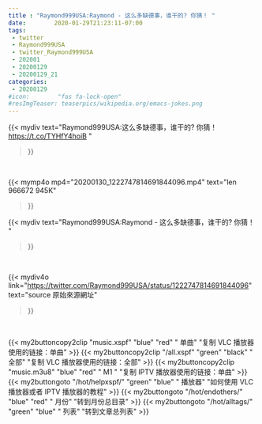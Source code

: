 ```yaml
---
title : "Raymond999USA:Raymond - 这么多缺德事，谁干的? 你猜！ "
date:        2020-01-29T21:23:11-07:00
tags:
 - twitter
 - Raymond999USA
 - twitter_Raymond999USA
 - 202001
 - 20200129
 - 20200129_21
categories:
 - 20200129
#icon:        "fas fa-lock-open"
#resImgTeaser: teaserpics/wikipedia.org/emacs-jokes.png
---
```


{{< mydiv text="Raymond999USA:这么多缺德事，谁干的? 你猜！ https://t.co/TYHfY4hoiB "
>}}
<br>


{{< mymp4o mp4="20200130_1222747814691844096.mp4"
text="len 966672    945K"
>}}


{{< mydiv text="Raymond999USA:Raymond - 这么多缺德事，谁干的? 你猜！ "
>}}
<br>

{{< mydiv4o link="https://twitter.com/Raymond999USA/status/1222747814691844096"
text="source 原始來源網址"
>}}


<br>

{{< my2buttoncopy2clip "music.xspf"        "blue"   "red"    " 单曲"  "复制 VLC 播放器使用的链接：单曲" >}} {{< my2buttoncopy2clip "/all.xspf"         "green"  "black"  " 全部"  "复制 VLC 播放器使用的链接：全部" >}} {{< my2buttoncopy2clip "music.m3u8"        "blue"   "red"    " M1 "    "复制 IPTV 播放器使用的链接：单曲" >}} {{< my2buttongoto      "/hot/helpxspf/"    "green"  "blue"   " 播放器" "如何使用 VLC 播放器或者 IPTV 播放器的教程" >}} {{< my2buttongoto      "/hot/endothers/"   "blue"   "red"    " 月份"   "转到月份总目录" >}} {{< my2buttongoto      "/hot/alltags/"     "green"  "blue"   " 列表"   "转到文章总列表" >}} 
